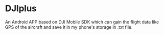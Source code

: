 # DJIplus
An Android APP based on DJI Mobile SDK which can gain the flight data like GPS of the aircraft and save it in my phone's storage in .txt file.
